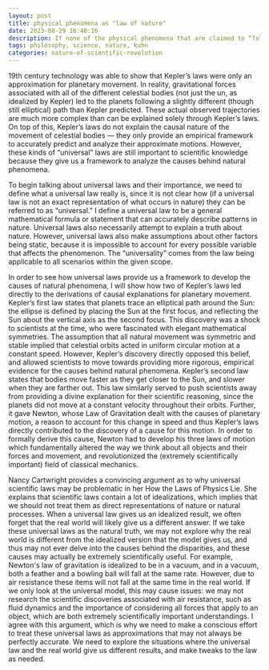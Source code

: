 ```yaml
---
layout: post
title: physical phenomena as "law of nature"
date: 2023-08-29 16:40:16
description: If none of the physical phenomena that are claimed to “follow a law of nature” actually conform precisely to that law then what exactly are we referring to as a “law of nature”? Is it reasonable to consider laws that only approximately describe the behavior of the phenomena said to obey them to be important parts of scientific knowledge? 
tags: philosophy, science, nature, kuhn
categories: nature-of-scientific-revolution
---
```


19th century technology was able to show that Kepler’s laws were only an approximation for planetary movement. In reality, gravitational forces associated with all of the different celestial bodies (not just the un, as idealized by Kepler) led to the planets following a slightly different (though still elliptical) path than Kepler predicted. These actual observed trajectories are much more complex than can be explained solely through Kepler’s laws. On top of this, Kepler’s laws do not explain the causal nature of the movement of celestial bodies — they only provide an empirical framework to accurately predict and analyze their approximate motions. However, these kinds of “universal” laws are still important to scientific knowledge because they give us a framework to analyze the causes behind natural phenomena.

To begin talking about universal laws and their importance, we need to define what a universal law really is, since it is not clear how (if a universal law is not an exact representation of what occurs in nature) they can be referred to as “universal.” I define a universal law to be a general mathematical formula or statement that can accurately describe patterns in nature. Universal laws also necessarily attempt to explain a truth about nature. However, universal laws also make assumptions about other factors being static, because it is impossible to account for every possible variable that affects the phenomenon. The “universality” comes from the law being applicable to all scenarios within the given scope.

In order to see how universal laws provide us a framework to develop the causes of natural phenomena, I will show how two of Kepler’s laws led directly to the derivations of causal explanations for planetary movement. Kepler’s first law states that planets trace an elliptical path around the Sun: the ellipse is defined by placing the Sun at the first focus, and reflecting the Sun about the vertical axis as the second focus. This discovery was a shock to scientists at the time, who were fascinated with elegant mathematical symmetries. The assumption that all natural movement was symmetric and stable implied that celestial orbits acted in uniform circular motion at a constant speed. However, Kepler’s discovery directly opposed this belief, and allowed scientists to move towards providing more rigorous, empirical evidence for the causes behind natural phenomena. Kepler’s second law states that bodies move faster as they get closer to the Sun, and slower when they are farther out. This law similarly served to push scientists away from providing a divine explanation for their scientific reasoning, since the planets did not move at a constant velocity throughout their orbits. Further, it gave Newton, whose Law of Gravitation dealt with the causes of planetary motion, a reason to account for this change in speed and thus Kepler’s laws directly contributed to the discovery of a cause for this motion. In order to formally derive this cause, Newton had to develop his three laws of motion which fundamentally altered the way we think about all objects and their forces and movement, and revolutionized the (extremely scientifically important) field of classical mechanics. 

Nancy Cartwright provides a convincing argument as to why universal scientific laws may be problematic in her How the Laws of Physics Lie. She explains that scientific laws contain a lot of idealizations, which implies that we should not treat them as direct representations of nature or natural processes. When a universal law gives us an idealized result, we often forget that the real world will likely give us a different answer. If we take these universal laws as the natural truth, we may not explore why the real world is different from the idealized version that the model gives us, and thus may not ever delve into the causes behind the disparities, and these causes may actually be extremely scientifically useful. For example, Newton's law of gravitation is idealized to be in a vacuum, and in a vacuum, both a feather and a bowling ball will fall at the same rate. However, due to air resistance these items will not fall at the same time in the real world. If we only look at the universal model, this may cause issues: we may not research the scientific discoveries associated with air resistance, such as fluid dynamics and the importance of considering all forces that apply to an object, which are both extremely scientifically important understandings. I agree with this argument, which is why we need to make a conscious effort to treat these universal laws as approximations that may not always be perfectly accurate. We need to explore the situations where the universal law and the real world give us different results, and make tweaks to the law as needed.